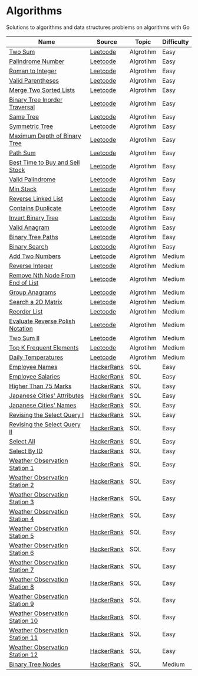 # Algorithms

Solutions to algorithms and data structures problems on algorithms with Go

| Name                                                                                            | Source                               | Topic     | Difficulty |
| ----------------------------------------------------------------------------------------------- | ------------------------------------ | --------- | ---------- |
| [Two Sum](./leetcode/algorithms/1-Two-Sum)                                                      | [Leetcode](https://leetcode.com)     | Algrotihm | Easy       |
| [Palindrome Number](./leetcode/algorithms/9-Palindrome-Number/)                                 | [Leetcode](https://leetcode.com)     | Algrotihm | Easy       |
| [Roman to Integer](./leetcode/algorithms/13-Roman-to-Integer/)                                  | [Leetcode](https://leetcode.com)     | Algrotihm | Easy       |
| [Valid Parentheses](./leetcode/algorithms/20-Valid-Parentheses/)                                | [Leetcode](https://leetcode.com)     | Algrotihm | Easy       |
| [Merge Two Sorted Lists](./leetcode/algorithms/21-Merge-Two-Sorted-Lists/)                      | [Leetcode](https://leetcode.com)     | Algrotihm | Easy       |
| [Binary Tree Inorder Traversal](./leetcode/algorithms/94-Binary-Tree-Inorder-Traversal/)        | [Leetcode](https://leetcode.com)     | Algrotihm | Easy       |
| [Same Tree](./leetcode/algorithms/100-Same-Tree/)                                               | [Leetcode](https://leetcode.com)     | Algrotihm | Easy       |
| [Symmetric Tree](./leetcode/algorithms/101-Symmetric-Tree/)                                     | [Leetcode](https://leetcode.com)     | Algrotihm | Easy       |
| [Maximum Depth of Binary Tree](./leetcode/algorithms/104-Maximum-Depth-of-Binary-Tree/)         | [Leetcode](https://leetcode.com)     | Algrotihm | Easy       |
| [Path Sum](./leetcode/algorithms/112-Path-Sum/)                                                 | [Leetcode](https://leetcode.com)     | Algrotihm | Easy       |
| [Best Time to Buy and Sell Stock](./leetcode/algorithms/121-Best-Time-to-Buy-and-Sell-Stock/)   | [Leetcode](https://leetcode.com)     | Algrotihm | Easy       |
| [Valid Palindrome](./leetcode/algorithms/125-Valid-Palindrome/)                                 | [Leetcode](https://leetcode.com)     | Algrotihm | Easy       |
| [Min Stack](./leetcode/algorithms/155-Min-Stack/)                                               | [Leetcode](https://leetcode.com)     | Algrotihm | Easy       |
| [Reverse Linked List](./leetcode/algorithms/206-Reverse-Linked-List/)                           | [Leetcode](https://leetcode.com)     | Algrotihm | Easy       |
| [Contains Duplicate](./leetcode/algorithms/217-Contains-Duplicate/)                             | [Leetcode](https://leetcode.com)     | Algrotihm | Easy       |
| [Invert Binary Tree](./leetcode/algorithms/226-Invert-Binary-Tree/)                             | [Leetcode](https://leetcode.com)     | Algrotihm | Easy       |
| [Valid Anagram](./leetcode/algorithms/242-Valid-Anagram/)                                       | [Leetcode](https://leetcode.com)     | Algrotihm | Easy       |
| [Binary Tree Paths](./leetcode/algorithms/257-Binary-Tree-Paths/)                               | [Leetcode](https://leetcode.com)     | Algrotihm | Easy       |
| [Binary Search](./leetcode/algorithms/704-Binary-Search/)                                       | [Leetcode](https://leetcode.com)     | Algrotihm | Easy       |
| [Add Two Numbers](./leetcode/algorithms/2-Add-Two-Numbers/)                                     | [Leetcode](https://leetcode.com)     | Algrotihm | Medium     |
| [Reverse Integer](./leetcode/algorithms/7-Reverse-Integer/)                                     | [Leetcode](https://leetcode.com)     | Algrotihm | Medium     |
| [Remove Nth Node From End of List](./leetcode/algorithms/19-Remove-Nth-Node-From-End-of-List/)  | [Leetcode](https://leetcode.com)     | Algrotihm | Medium     |
| [Group Anagrams](./leetcode/algorithms/49-Group-Anagrams/)                                      | [Leetcode](https://leetcode.com)     | Algrotihm | Medium     |
| [Search a 2D Matrix](./leetcode/algorithms/74-Search-a-2D-Matrix/)                              | [Leetcode](https://leetcode.com)     | Algrotihm | Medium     |
| [Reorder List](./leetcode/algorithms/143-Reorder-List/)                                         | [Leetcode](https://leetcode.com)     | Algrotihm | Medium     |
| [Evaluate Reverse Polish Notation](./leetcode/algorithms/150-Evaluate-Reverse-Polish-Notation/) | [Leetcode](https://leetcode.com)     | Algrotihm | Medium     |
| [Two Sum II](./leetcode/algorithms/167-Two-Sum-II/)                                             | [Leetcode](https://leetcode.com)     | Algrotihm | Medium     |
| [Top K Frequent Elements](./leetcode/algorithms/347-Top-K-Frequent-Elements/)                   | [Leetcode](https://leetcode.com)     | Algrotihm | Medium     |
| [Daily Temperatures](./leetcode/algorithms/739-Daily-Temperatures/)                             | [Leetcode](https://leetcode.com)     | Algrotihm | Medium     |
| [Employee Names](./hackerrank/sql/Employee-Names/)                                              | [HackerRank](https://hackerrank.com) | SQL       | Easy       |
| [Employee Salaries](./hackerrank/sql/Employee-Salaries/)                                        | [HackerRank](https://hackerrank.com) | SQL       | Easy       |
| [Higher Than 75 Marks](./hackerrank/sql/Higher-Than-75-Marks/)                                  | [HackerRank](https://hackerrank.com) | SQL       | Easy       |
| [Japanese Cities' Attributes](./hackerrank/sql/Japanese-Cities-Attributes/)                     | [HackerRank](https://hackerrank.com) | SQL       | Easy       |
| [Japanese Cities' Names](./hackerrank/sql/Japanese-Cities-Names/)                               | [HackerRank](https://hackerrank.com) | SQL       | Easy       |
| [Revising the Select Query I](./hackerrank/sql/Revising-the-Select-Query-I/)                    | [HackerRank](https://hackerrank.com) | SQL       | Easy       |
| [Revising the Select Query II](./hackerrank/sql/Revising-the-Select-Query-II/)                  | [HackerRank](https://hackerrank.com) | SQL       | Easy       |
| [Select All](./hackerrank/sql/Select-All/)                                                      | [HackerRank](https://hackerrank.com) | SQL       | Easy       |
| [Select By ID](./hackerrank/sql/Select-By-ID/)                                                  | [HackerRank](https://hackerrank.com) | SQL       | Easy       |
| [Weather Observation Station 1](./hackerrank/sql/Weather-Observation-Station-1/)                | [HackerRank](https://hackerrank.com) | SQL       | Easy       |
| [Weather Observation Station 2](./hackerrank/sql/Weather-Observation-Station-2/)                | [HackerRank](https://hackerrank.com) | SQL       | Easy       |
| [Weather Observation Station 3](./hackerrank/sql/Weather-Observation-Station-3/)                | [HackerRank](https://hackerrank.com) | SQL       | Easy       |
| [Weather Observation Station 4](./hackerrank/sql/Weather-Observation-Station-4/)                | [HackerRank](https://hackerrank.com) | SQL       | Easy       |
| [Weather Observation Station 5](./hackerrank/sql/Weather-Observation-Station-5/)                | [HackerRank](https://hackerrank.com) | SQL       | Easy       |
| [Weather Observation Station 6](./hackerrank/sql/Weather-Observation-Station-6/)                | [HackerRank](https://hackerrank.com) | SQL       | Easy       |
| [Weather Observation Station 7](./hackerrank/sql/Weather-Observation-Station-7/)                | [HackerRank](https://hackerrank.com) | SQL       | Easy       |
| [Weather Observation Station 8](./hackerrank/sql/Weather-Observation-Station-8/)                | [HackerRank](https://hackerrank.com) | SQL       | Easy       |
| [Weather Observation Station 9](./hackerrank/sql/Weather-Observation-Station-9/)                | [HackerRank](https://hackerrank.com) | SQL       | Easy       |
| [Weather Observation Station 10](./hackerrank/sql/Weather-Observation-Station-10/)              | [HackerRank](https://hackerrank.com) | SQL       | Easy       |
| [Weather Observation Station 11](./hackerrank/sql/Weather-Observation-Station-11/)              | [HackerRank](https://hackerrank.com) | SQL       | Easy       |
| [Weather Observation Station 12](./hackerrank/sql/Weather-Observation-Station-12/)              | [HackerRank](https://hackerrank.com) | SQL       | Easy       |
| [Binary Tree Nodes](./hackerrank/sql/Binary-Tree-Nodes/)                                        | [HackerRank](https://hackerrank.com) | SQL       | Medium     |
